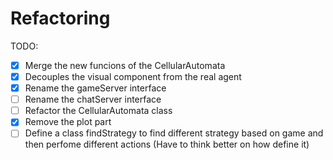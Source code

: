 # Refactoring

TODO:
- [x] Merge the new funcions of the CellularAutomata
- [x] Decouples the visual component from the real agent
- [x] Rename the gameServer interface
- [ ] Rename the chatServer interface
- [ ] Refactor the CellularAutomata class
- [x] Remove the plot part
- [ ] Define a class findStrategy to find different strategy based on game and then perfome different actions (Have to think better on how define it)
